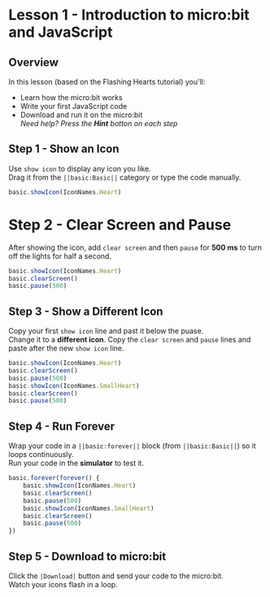 # Lesson 1 - Introduction to micro:bit and JavaScript

## Overview
In this lesson (based on the Flashing Hearts tutorial) you'll:
* Learn how the micro:bit works
* Write your first JavaScript code 
* Download and run it on the micro:bit  
*Need help? Press the __Hint__ botton on each step*

## Step 1 - Show an Icon 
Use `show icon` to display any icon you like.  
Drag it from the ``||basic:Basic||`` category or type the code manually.
```typescript 
basic.showIcon(IconNames.Heart)
```

# Step 2 - Clear Screen and Pause 
After showing the icon, add `clear screen` and then 
`pause` for **500 ms** to turn off the lights for half 
a second.
```typescript 
basic.showIcon(IconNames.Heart)
basic.clearScreen()
basic.pause(500)
```

## Step 3 - Show a Different Icon 
Copy your first `show icon` line and past it below the puase.  
Change it to a **different icon**. Copy the `clear screen` 
and `pause` lines and paste after the new `show icon` line.
```typescript 
basic.showIcon(IconNames.Heart)
basic.clearScreen()
basic.pause(500)
basic.showIcon(IconNames.SmallHeart)
basic.clearScreen()
basic.pause(500)
```

## Step 4 - Run Forever
Wrap your code in a ``||basic:forever||`` block 
(from ``||basic:Basic||``) so it loops continuously.  
Run your code in the **simulator** to test it.
```typescript 
basic.forever(forever() {
    basic.showIcon(IconNames.Heart)
    basic.clearScreen()
    basic.pause(500)
    basic.showIcon(IconNames.SmallHeart)
    basic.clearScreen()
    basic.pause(500)
})
```

## Step 5 - Download to micro:bit 
Click the ``|Download|`` button and send your code to the 
micro:bit.  
Watch your icons flash in a loop.